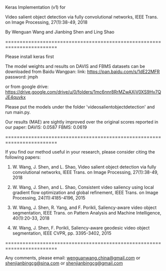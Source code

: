 Keras Implementation (v1) for

Video salient object detection via fully convolutional networks,
IEEE Trans. on Image Processing, 27(1):38-49, 2018

By Wenguan Wang and Jianbing Shen and Ling Shao

========================================================================

Please install keras first

The model weights and results on DAVIS and FBMS datasets can be downloaded
from Baidu Wangpan:
link: https://pan.baidu.com/s/1dE22MFR 
password: jmph

or from google drive:
https://drive.google.com/drive/u/0/folders/1mc6nnr8RrMZwAXjV0XS9Hv7QJE4quvkx

Please put the models under the folder 'videosalientobjectdetection' and run main.py.

Our results (MAE) are sightly improved over the original scores reported in our paper:
DAVIS: 0.0587
FBMS:  0.0619

========================================================================

If you find our method useful in your research,
please consider citing the following papers:

1) W. Wang, J. Shen, and L. Shao,
Video salient object detection via fully convolutional networks,
IEEE Trans. on Image Processing, 27(1):38-49, 2018

2) W. Wang, J. Shen, and L. Shao,
Consistent video saliency using local gradient flow optimization and global refinement,
IEEE Trans. on Image Processing, 24(11):4185-4196, 2015

3) W. Wang, J. Shen, R. Yang, and F. Porikli, Saliency-aware video object segmentation,
IEEE Trans. on Pattern Analysis and Machine Intelligence, 40(1):20-33, 2018

4) W. Wang, J. Shen, F. Porikli, Saliency-aware geodesic video object segmentation,
IEEE CVPR, pp. 3395-3402, 2015

========================================================================

Any comments, please email:
wenguanwang.china@gmail.com
or shenjianbingcg@sina.com
or shenjianbingcg@gmail.com
